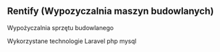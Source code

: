 ## Rentify (Wypozyczalnia maszyn budowlanych)
Wypożyczalnia sprzętu budowlanego


Wykorzystane technologie 
Laravel
php 
mysql



